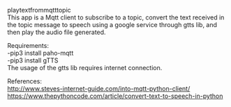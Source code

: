 playtextfrommqtttopic  
This app is a Mqtt client to subscribe to a topic, convert the text received in the topic message to speech using a google service through gtts lib, and then play the audio file generated.  

Requirements:  
-pip3 install paho-mqtt  
-pip3 install gTTS  
The usage of the gtts lib requires internet connection.  

References:  
http://www.steves-internet-guide.com/into-mqtt-python-client/  
https://www.thepythoncode.com/article/convert-text-to-speech-in-python  

